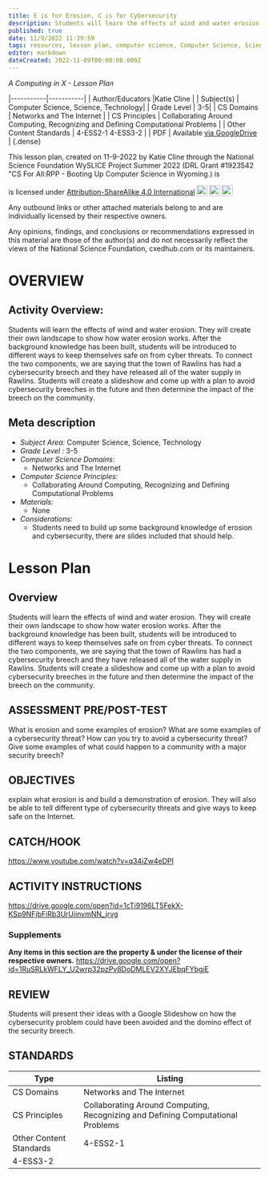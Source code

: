 ```yaml
---
title: E is for Erosion, C is for Cybersecurity
description: Students will learn the effects of wind and water erosion.  They will create their own landscape to show how water erosion works.  After the background knowledge has been built, students will be introduced to different ways to keep themselves safe on from cyber threats.  To connect the two components, we are saying that the town of Rawlins has had a cybersecurity breech and they have released all of the water supply in Rawlins.  Students will create a slideshow and come up with a plan to avoid cybersecurity breeches in the future and then determine the impact of the breech on the community.
published: true
date: 11/9/2022 11:39:59
tags: resources, lesson plan, computer science, Computer Science, Science, Technology 
editor: markdown
dateCreated: 2022-11-09T00:00:00.000Z
---
```

*A Computing in X - Lesson Plan*

|-----------|-----------|
| Author/Educators |Katie Cline |
| Subject(s) | Computer Science, Science, Technology|
| Grade Level | 3-5|
| CS Domains | Networks and The Internet |
| CS Principles | Collaborating Around Computing, Recognizing and Defining Computational Problems |
| Other Content Standards | 4-ESS2-1
4-ESS3-2 | 
| PDF | Available [via GoogleDrive](https://drive.google.com/open?id=1NjVv1cHoFTKOe2ds9uS7FI0uutyp0Zb7) |
{.dense}






This lesson plan, created on 11-9-2022 by Katie Cline through the National Science Foundation WySLICE Project Summer 2022 (DRL Grant #1923542 "CS For All:RPP - Booting Up Computer Science in Wyoming.) is  <p xmlns:cc="http://creativecommons.org/ns#" >  is licensed under <a href="http://creativecommons.org/licenses/by-sa/4.0/?ref=chooser-v1" target="_blank" rel="license noopener noreferrer" style="display:inline-block;">Attribution-ShareAlike 4.0 International<img style="height:22px!important;margin-left:3px;vertical-align:text-bottom;" src="https://mirrors.creativecommons.org/presskit/icons/cc.svg?ref=chooser-v1"><img style="height:22px!important;margin-left:3px;vertical-align:text-bottom;" src="https://mirrors.creativecommons.org/presskit/icons/by.svg?ref=chooser-v1"><img style="height:22px!important;margin-left:3px;vertical-align:text-bottom;" src="https://mirrors.creativecommons.org/presskit/icons/sa.svg?ref=chooser-v1"></a></p>


Any outbound links or other attached materials belong to and are individually licensed by their respective owners. 


Any opinions, findings, and conclusions or recommendations expressed in this material are those of the author(s) and do not necessarily reflect the views of the National Science Foundation, cxedhub.com or its maintainers.


# OVERVIEW
## Activity Overview:  
Students will learn the effects of wind and water erosion.  They will create their own landscape to show how water erosion works.  After the background knowledge has been built, students will be introduced to different ways to keep themselves safe on from cyber threats.  To connect the two components, we are saying that the town of Rawlins has had a cybersecurity breech and they have released all of the water supply in Rawlins.  Students will create a slideshow and come up with a plan to avoid cybersecurity breeches in the future and then determine the impact of the breech on the community.
## Meta description
+ *Subject Area:* Computer Science, Science, Technology 
+ *Grade Level :* 3-5 
+ *Computer Science Domains:*
   + Networks and The Internet
+ *Computer Science Principles:*
   + Collaborating Around Computing, Recognizing and Defining Computational Problems
+ *Materials:* 
   + None
+ *Considerations:*
   + Students need to build up some background knowledge of erosion and cybersecurity, there are slides included that should help.


# Lesson Plan
## Overview
Students will learn the effects of wind and water erosion.  They will create their own landscape to show how water erosion works.  After the background knowledge has been built, students will be introduced to different ways to keep themselves safe on from cyber threats.  To connect the two components, we are saying that the town of Rawlins has had a cybersecurity breech and they have released all of the water supply in Rawlins.  Students will create a slideshow and come up with a plan to avoid cybersecurity breeches in the future and then determine the impact of the breech on the community.
## ASSESSMENT PRE/POST-TEST
What is erosion and some examples of erosion?
What are some examples of a cybersecurity threat?
How can you try to avoid a cybersecurity threat?
Give some examples of what could happen to a community with a major security breech?
## OBJECTIVES
explain what erosion is and build a demonstration of erosion.  They will also be able to tell different type of cybersecurity threats and give ways to keep safe on the Internet.


## CATCH/HOOK
https://www.youtube.com/watch?v=q34iZw4eDPI


## ACTIVITY INSTRUCTIONS
https://drive.google.com/open?id=1cTi9196LT5FekX-KSp9NFjbFiRb3UrUiinvmNN_jrvg


### Supplements
**Any items in this section are the property & under the license of their respective owners.**
https://drive.google.com/open?id=1RuSRLkWFLY_U2wrp32pzPv8DoDMLEV2XYJEbqFYbgjE




## REVIEW
Students will present their ideas with a Google Slideshow on how the cybersecurity problem could have been avoided and the domino effect of the security breech.
## STANDARDS        
| Type | Listing | 
|-----------|-----------|
| CS Domains  | Networks and The Internet|
| CS Principles   | Collaborating Around Computing, Recognizing and Defining Computational Problems|
| Other Content Standards | 4-ESS2-1
4-ESS3-2  |